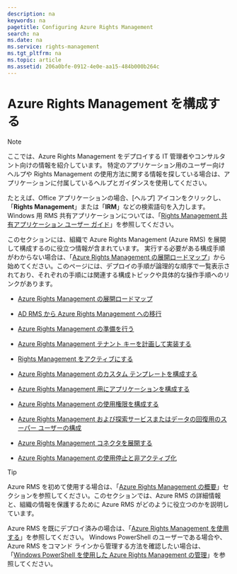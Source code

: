 ```yaml
---
description: na
keywords: na
pagetitle: Configuring Azure Rights Management
search: na
ms.date: na
ms.service: rights-management
ms.tgt_pltfrm: na
ms.topic: article
ms.assetid: 206a0bfe-0912-4e0e-aa15-484b000b264c
---
```

# Azure Rights Management を構成する
> [!NOTE]
> ここでは、Azure Rights Management をデプロイする IT 管理者やコンサルタント向けの情報を紹介しています。 特定のアプリケーション用のユーザー向けヘルプや Rights Management の使用方法に関する情報を探している場合は、アプリケーションに付属しているヘルプとガイダンスを使用してください。
> 
> たとえば、Office アプリケーションの場合、[ヘルプ] アイコンをクリックし、「**Rights Management**」または「**IRM**」などの検索語句を入力します。 Windows 用 RMS 共有アプリケーションについては、「[Rights Management 共有アプリケーション ユーザー ガイド](http://technet.microsoft.com/library/dn339006.aspx)」を参照してください。

このセクションには、組織で Azure Rights Management (Azure RMS) を展開して構成するのに役立つ情報が含まれています。 実行する必要がある構成手順がわからない場合は、「[Azure Rights Management の展開ロードマップ](../Topic/Azure_Rights_Management_Deployment_Roadmap.md)」から始めてください。このページには、デプロイの手順が論理的な順序で一覧表示されており、それぞれの手順には関連する構成トピックや具体的な操作手順へのリンクがあります。

-   [Azure Rights Management の展開ロードマップ](../Topic/Azure_Rights_Management_Deployment_Roadmap.md)

-   [AD RMS から Azure Rights Management への移行](../Topic/Migrating_from_AD_RMS_to_Azure_Rights_Management.md)

-   [Azure Rights Management の準備を行う](../Topic/Preparing_for_Azure_Rights_Management.md)

-   [Azure Rights Management テナント キーを計画して実装する](../Topic/Planning_and_Implementing_Your_Azure_Rights_Management_Tenant_Key.md)

-   [Rights Management をアクティブにする](../Topic/Activating_Azure_Rights_Management.md)

-   [Azure Rights Management のカスタム テンプレートを構成する](../Topic/Configuring_Custom_Templates_for_Azure_Rights_Management.md)

-   [Azure Rights Management 用にアプリケーションを構成する](../Topic/Configuring_Applications_for_Azure_Rights_Management.md)

-   [Azure Rights Management の使用権限を構成する](../Topic/Configuring_Usage_Rights_for_Azure_Rights_Management.md)

-   [Azure Rights Management および探索サービスまたはデータの回復用のスーパー ユーザーの構成](../Topic/Configuring_Super_Users_for_Azure_Rights_Management_and_Discovery_Services_or_Data_Recovery.md)

-   [Azure Rights Management コネクタを展開する](../Topic/Deploying_the_Azure_Rights_Management_Connector.md)

-   [Azure Rights Management の使用停止と非アクティブ化](../Topic/Decommissioning_and_Deactivating_Azure_Rights_Management.md)

> [!TIP]
> Azure RMS を初めて使用する場合は、「[Azure Rights Management の概要](../Topic/Getting_Started_with_Azure_Rights_Management.md)」セクションを参照してください。このセクションでは、Azure RMS の詳細情報と、組織の情報を保護するために Azure RMS がどのように役立つのかを説明しています。
> 
> Azure RMS を既にデプロイ済みの場合は、「[Azure Rights Management を使用する](../Topic/Using_Azure_Rights_Management.md)」を参照してください。 Windows PowerShell のユーザーである場合や、Azure RMS をコマンド ラインから管理する方法を確認したい場合は、「[Windows PowerShell を使用した Azure Rights Management の管理](../Topic/Administering_Azure_Rights_Management_by_Using_Windows_PowerShell.md)」を参照してください。

